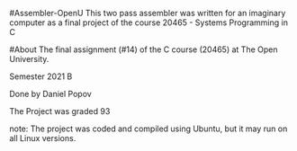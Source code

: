 #Assembler-OpenU
This two pass assembler was written for an imaginary computer as a final project of the course 20465 - Systems Programming in C


#About
The final assignment (#14) of the C course (20465) at The Open University.

Semester 2021 B

Done by Daniel Popov

The Project was graded 93

note: The project was coded and compiled using Ubuntu, but it may run on all Linux versions.

